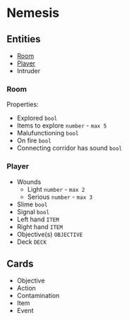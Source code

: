 # Nemesis

## Entities
- [Room](###Room)
- [Player](###Player)
- Intruder

### Room
Properties:
- Explored `bool`
- Items to explore `number` - `max 5`
- Malufunctioning `bool`
- On fire `bool`
- Connecting corridor has sound `bool`

### Player
- Wounds
  - Light `number` - `max 2`
  - Serious `number` - `max 3`
- Slime `bool`
- Signal `bool`
- Left hand `ITEM`
- Right hand `ITEM`
- Objective(s) `OBJECTIVE`
- Deck `DECK`

## Cards
- Objective
- Action
- Contamination
- Item
- Event
